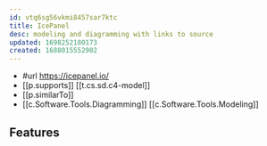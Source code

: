 ```yaml
---
id: vtq6sg56vkmi8457sar7ktc
title: IcePanel
desc: modeling and diagramming with links to source
updated: 1698252180173
created: 1688015552902
---
```


- #url https://icepanel.io/
- [[p.supports]] [[t.cs.sd.c4-model]]
- [[p.similarTo]] 
- [[c.Software.Tools.Diagramming]] [[c.Software.Tools.Modeling]]

## Features
